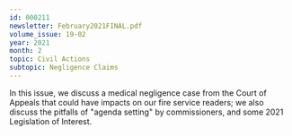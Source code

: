 ```yaml
---
id: 000211
newsletter: February2021FINAL.pdf
volume_issue: 19-02
year: 2021
month: 2
topic: Civil Actions
subtopic: Negligence Claims
---
```


In this issue, we discuss a medical negligence case from the Court of Appeals that could have impacts on our fire service readers; we also discuss the pitfalls of "agenda setting" by commissioners, and some 2021 Legislation of Interest.